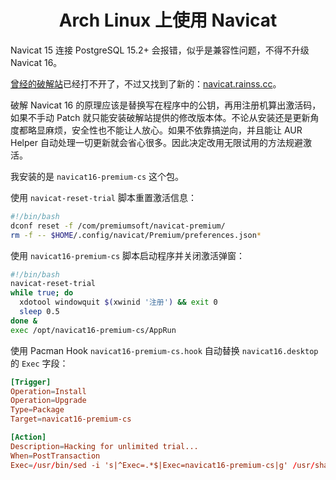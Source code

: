 <h1 align="center">Arch Linux 上使用 Navicat</h1>

Navicat 15 连接 PostgreSQL 15.2+ 会报错，似乎是兼容性问题，不得不升级 Navicat 16。

[曾经的破解站](https://rlds.tk/)已经打不开了，不过又找到了新的：[navicat.rainss.cc](https://navicat.rainss.cc/)。

破解 Navicat 16 的原理应该是替换写在程序中的公钥，再用注册机算出激活码，如果不手动 Patch 就只能安装破解站提供的修改版本体。不论从安装还是更新角度都略显麻烦，安全性也不能让人放心。如果不依靠搞逆向，并且能让 AUR Helper 自动处理一切更新就会省心很多。因此决定改用无限试用的方法规避激活。

我安装的是 `navicat16-premium-cs` 这个包。

使用 `navicat-reset-trial` 脚本重置激活信息：

```bash
#!/bin/bash
dconf reset -f /com/premiumsoft/navicat-premium/
rm -f -- $HOME/.config/navicat/Premium/preferences.json*
```

使用 `navicat16-premium-cs` 脚本启动程序并关闭激活弹窗：

```bash
#!/bin/bash
navicat-reset-trial
while true; do
  xdotool windowquit $(xwinid '注册') && exit 0
  sleep 0.5
done &
exec /opt/navicat16-premium-cs/AppRun
```

使用 Pacman Hook `navicat16-premium-cs.hook` 自动替换 `navicat16.desktop` 的 `Exec` 字段：

```toml
[Trigger]
Operation=Install
Operation=Upgrade
Type=Package
Target=navicat16-premium-cs

[Action]
Description=Hacking for unlimited trial...
When=PostTransaction
Exec=/usr/bin/sed -i 's|^Exec=.*$|Exec=navicat16-premium-cs|g' /usr/share/applications/navicat16.desktop
```



